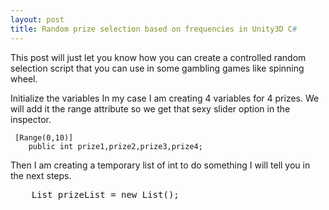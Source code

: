 ```yaml
---
layout: post
title: Random prize selection based on frequencies in Unity3D C#
---
```


This post will just let you know how you can create a controlled random selection script that you can use in some gambling games like spinning wheel.

Initialize the variables 
In my case I am creating 4 variables for 4 prizes.
We will add it the range attribute so we get that sexy slider option in the inspector.

<!--<pre class="brush: csharp; title: ; notranslate" title="">-->
```
 [Range(0,10)]
    public int prize1,prize2,prize3,prize4;
```
<!--</pre>-->

Then I am creating a temporary list of int to do something I will tell you in the next steps.

<pre class="brush: csharp; title: ; notranslate" title="">
    List<int> prizeList = new List<int>();
</pre>
